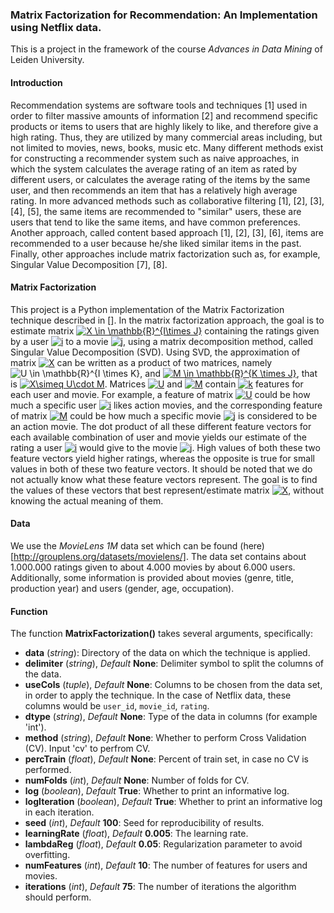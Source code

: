 ### Matrix Factorization for Recommendation: An Implementation using Netflix data.

This is a project in the framework of the course *Advances in Data Mining* of Leiden University. 

#### Introduction

Recommendation systems are software tools and techniques [1] used in order to filter massive amounts of information [2] and recommend specific products or items to users that are highly likely to like, and therefore give a high rating. Thus, they are utilized by many commercial areas including, but not limited to movies, news, books, music etc. Many different methods exist for constructing a recommender system such as naive approaches, in which the system calculates the average rating of an item as rated by different users, or calculates the average rating of the items by the same user, and then recommends an item that has a relatively high average rating. In more advanced methods such as collaborative filtering [1], [2], [3], [4], [5], the same items are recommended to "similar" users, these are users that tend to like the same items, and have common preferences. Another approach, called content based approach [1], [2], [3], [6], items are recommended to a user because he/she liked similar items in the past. Finally, other approaches include matrix factorization such as, for example, Singular Value Decomposition [7], [8].

#### Matrix Factorization

This project is a Python implementation of the Matrix Factorization technique described in []. In the matrix factorization approach, the goal is to estimate matrix <a href="https://www.codecogs.com/eqnedit.php?latex=X&space;\in&space;\mathbb{R}^{I\times&space;J}" target="_blank"><img src="https://latex.codecogs.com/gif.latex?X&space;\in&space;\mathbb{R}^{I\times&space;J}" title="X \in \mathbb{R}^{I\times J}" /></a> containing the ratings given by a user <a href="https://www.codecogs.com/eqnedit.php?latex=i" target="_blank"><img src="https://latex.codecogs.com/gif.latex?i" title="i" /></a> to a movie <a href="https://www.codecogs.com/eqnedit.php?latex=j" target="_blank"><img src="https://latex.codecogs.com/gif.latex?j" title="j" /></a>, using a matrix decomposition method, called Singular Value Decomposition (SVD). Using SVD, the approximation of matrix <a href="https://www.codecogs.com/eqnedit.php?latex=X" target="_blank"><img src="https://latex.codecogs.com/gif.latex?X" title="X" /></a> can be written as a product of two matrices, namely <img src="https://latex.codecogs.com/gif.latex?U&space;\in&space;\mathbb{R}^{I&space;\times&space;K}" title="U \in \mathbb{R}^{I \times K}" />, and <a href="https://www.codecogs.com/eqnedit.php?latex=M&space;\in&space;\mathbb{R}^{K&space;\times&space;J}" target="_blank"><img src="https://latex.codecogs.com/gif.latex?M&space;\in&space;\mathbb{R}^{K&space;\times&space;J}" title="M \in \mathbb{R}^{K \times J}" /></a>, that is <a href="https://www.codecogs.com/eqnedit.php?latex=X\simeq&space;U\cdot&space;M" target="_blank"><img src="https://latex.codecogs.com/gif.latex?X\simeq&space;U\cdot&space;M" title="X\simeq U\cdot M" /></a>. Matrices <a href="https://www.codecogs.com/eqnedit.php?latex=U" target="_blank"><img src="https://latex.codecogs.com/gif.latex?U" title="U" /></a> and <a href="https://www.codecogs.com/eqnedit.php?latex=M" target="_blank"><img src="https://latex.codecogs.com/gif.latex?M" title="M" /></a> contain <a href="https://www.codecogs.com/eqnedit.php?latex=k" target="_blank"><img src="https://latex.codecogs.com/gif.latex?k" title="k" /></a> features for each user and movie. For example, a feature of matrix <a href="https://www.codecogs.com/eqnedit.php?latex=U" target="_blank"><img src="https://latex.codecogs.com/gif.latex?U" title="U" /></a> could be how much a specific user <a href="https://www.codecogs.com/eqnedit.php?latex=i" target="_blank"><img src="https://latex.codecogs.com/gif.latex?i" title="i" /></a> likes action movies, and the corresponding feature of matrix <a href="https://www.codecogs.com/eqnedit.php?latex=M" target="_blank"><img src="https://latex.codecogs.com/gif.latex?M" title="M" /></a> could be how much a specific movie <a href="https://www.codecogs.com/eqnedit.php?latex=j" target="_blank"><img src="https://latex.codecogs.com/gif.latex?j" title="j" /></a> is considered to be an action movie. The dot product of all these different feature vectors for each available combination of user and movie yields our estimate of the rating a user <a href="https://www.codecogs.com/eqnedit.php?latex=i" target="_blank"><img src="https://latex.codecogs.com/gif.latex?i" title="i" /></a> would give to the movie <a href="https://www.codecogs.com/eqnedit.php?latex=j" target="_blank"><img src="https://latex.codecogs.com/gif.latex?j" title="j" /></a>. High values of both these two feature vectors yield higher ratings, whereas the opposite is true for small values in both of these two feature vectors. It should be noted that we do not actually know what these feature vectors represent. The goal is to find the values of these vectors that best represent/estimate matrix <a href="https://www.codecogs.com/eqnedit.php?latex=X" target="_blank"><img src="https://latex.codecogs.com/gif.latex?X" title="X" /></a>, without knowing the actual meaning of them.

#### Data

We use the *MovieLens 1M* data set which can be found (here)[http://grouplens.org/datasets/movielens/]. The data set contains about 1.000.000 ratings given to about 4.000 movies by about 6.000 users. Additionally, some information is provided about movies (genre, title, production year) and users (gender, age, occupation). 

#### Function

The function **MatrixFactorization()** takes several arguments, specifically:     

* **data** (*string*): Directory of the data on which the technique is applied.    
* **delimiter** (*string*), *Default* **None**: Delimiter symbol to split the columns of the data.     
* **useCols** (*tuple*), *Default* **None**: Columns to be chosen from the data set, in order to apply the technique. In the case of Netflix data, these columns would be `user_id`, `movie_id`, `rating`.     
* **dtype** (*string*), *Default* **None**: Type of the data in columns (for example 'int').     
* **method** (*string*), *Default* **None**: Whether to perform Cross Validation (CV). Input 'cv' to perfrom CV.    
* **percTrain** (*float*), *Default* **None**: Percent of train set, in case no CV is performed.    
* **numFolds** (*int*), *Default* **None**: Number of folds for CV.    
* **log** (*boolean*), *Default* **True**: Whether to print an informative log.    
* **logIteration** (*boolean*), *Default* **True**: Whether to print an informative log in each iteration.
* **seed** (*int*), *Default* **100**: Seed for reproducibility of results.
* **learningRate** (*float*), *Default* **0.005**: The learning rate.
* **lambdaReg** (*float*), *Default* **0.05**: Regularization parameter to avoid overfitting.    
* **numFeatures** (*int*), *Default* **10**: The number of features for users and movies.    
* **iterations** (*int*), *Default* **75**: The number of iterations the algorithm should perform.


